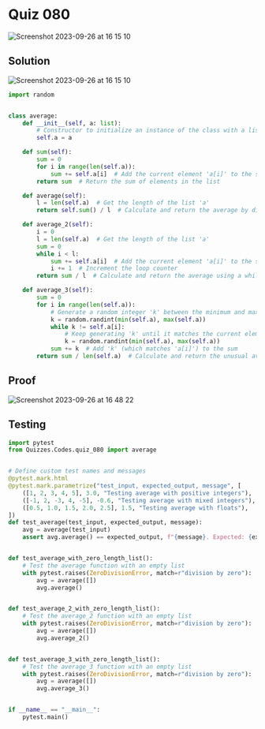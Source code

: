 # Quiz 080

<img width="max" alt="Screenshot 2023-09-26 at 16 15 10" src="https://github.com/2024sabuhiabbasov/Year_2/assets/111758436/b0385849-0acb-4d75-81f2-11f0607d7321">

## Solution
<img width="max" alt="Screenshot 2023-09-26 at 16 15 10" src="https://github.com/2024sabuhiabbasov/Year_2/assets/111758436/ba7342ea-82da-4f54-9c6b-3adf3c0949d7">

```.py
import random


class average:
    def __init__(self, a: list):
        # Constructor to initialize an instance of the class with a list 'a' as its attribute
        self.a = a

    def sum(self):
        sum = 0
        for i in range(len(self.a)):
            sum += self.a[i]  # Add the current element 'a[i]' to the sum
        return sum  # Return the sum of elements in the list

    def average(self):
        l = len(self.a)  # Get the length of the list 'a'
        return self.sum() / l  # Calculate and return the average by dividing the sum by the length

    def average_2(self):
        i = 0
        l = len(self.a)  # Get the length of the list 'a'
        sum = 0
        while i < l:
            sum += self.a[i]  # Add the current element 'a[i]' to the sum
            i += 1  # Increment the loop counter
        return sum / l  # Calculate and return the average using a while loop

    def average_3(self):
        sum = 0
        for i in range(len(self.a)):
            # Generate a random integer 'k' between the minimum and maximum values in 'a'
            k = random.randint(min(self.a), max(self.a))
            while k != self.a[i]:
                # Keep generating 'k' until it matches the current element 'a[i]'
                k = random.randint(min(self.a), max(self.a))
            sum += k  # Add 'k' (which matches 'a[i]') to the sum
        return sum / len(self.a)  # Calculate and return the unusual average

```

## Proof
<img width="max" alt="Screenshot 2023-09-26 at 16 48 22" src="https://github.com/2024sabuhiabbasov/Year_2/assets/111758436/f049b13a-3fc1-44f6-8c5a-1080b8ac139d">

## Testing
```.py
import pytest
from Quizzes.Codes.quiz_080 import average


# Define custom test names and messages
@pytest.mark.html
@pytest.mark.parametrize("test_input, expected_output, message", [
    ([1, 2, 3, 4, 5], 3.0, "Testing average with positive integers"),
    ([-1, 2, -3, 4, -5], -0.6, "Testing average with mixed integers"),
    ([0.5, 1.0, 1.5, 2.0, 2.5], 1.5, "Testing average with floats"),
])
def test_average(test_input, expected_output, message):
    avg = average(test_input)
    assert avg.average() == expected_output, f"{message}. Expected: {expected_output}, Got: {avg.average()}"


def test_average_with_zero_length_list():
    # Test the average function with an empty list
    with pytest.raises(ZeroDivisionError, match=r"division by zero"):
        avg = average([])
        avg.average()


def test_average_2_with_zero_length_list():
    # Test the average_2 function with an empty list
    with pytest.raises(ZeroDivisionError, match=r"division by zero"):
        avg = average([])
        avg.average_2()


def test_average_3_with_zero_length_list():
    # Test the average_3 function with an empty list
    with pytest.raises(ZeroDivisionError, match=r"division by zero"):
        avg = average([])
        avg.average_3()


if __name__ == "__main__":
    pytest.main()
```

